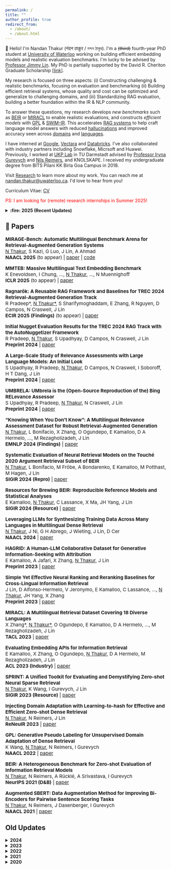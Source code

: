 ```yaml
---
permalink: /
title: ""
author_profile: true
redirect_from:
  - /about/
  - /about.html
---
```


:wave: Hello! I'm Nandan Thakur (नंदन ठाकुर / নন্দন ঠাকুর). I'm a ~~(third)~~ fourth-year PhD student at [University of Waterloo](https://cs.uwaterloo.ca/) working on building efficient embedding models and realistic evaluation benchmarks. I'm lucky to be advised by [Professor Jimmy Lin](https://cs.uwaterloo.ca/~jimmylin/). My PhD is partially supported by the David R. Cheriton Graduate Scholarship [[link](https://cs.uwaterloo.ca/current-graduate-students/funding-and-awards/david-r-cheriton-graduate-scholarship)]. 

My research is focused on three aspects: (i) Constructing challenging & realistic benchmarks, focusing on evaluation and benchmarking (ii) Building efficient retrieval systems, whose quality and cost can be optimized and generalize to challenging domains, and (iii) Standardizing RAG evaluation, building a better foundation within the IR & NLP community. 

To answer these questions, my research develops *new benchmarks* such as [BEIR](http://beir.io) or [MIRACL](http://miracl.ai) to enable realistic evaluations, and constructs *efficient models* with [GPL](https://arxiv.org/abs/2205.11498) & [SWIM-IR](https://arxiv.org/abs/2311.05800). This accelerates [RAG systems](https://trec-rag.github.io) to help craft language model answers with reduced [hallucinations](https://aclanthology.org/2024.findings-emnlp.730/) and improved accuracy seen across [domains]() and [languages](https://arxiv.org/abs/2410.13716).

I have interned at [Google](https://research.google/), [Vectara](https://vectara.com/) and [Databricks](https://www.databricks.com/research/mosaic). I've also collaborated with industry partners including Snowflake, Micrsoft and Huawei. Previously, I worked at [UKP Lab](https://www.informatik.tu-darmstadt.de/ukp/ukp_home/index.en.jsp) in TU Darmstadt advised by [Professor Iryna Gurevych](https://www.informatik.tu-darmstadt.de/ukp/ukp_home/head_ukp/index.en.jsp) and [Nils Reimers](https://www.nils-reimers.de/), and KNOLSKAPE. I received my undergraduate degree from BITS Pilani KK Birla Goa Campus in 2018.

<!-- I've been fortunate to be a part of [MIRACL](http://miracl.ai), [SWIM-IR](https://github.com/google-research-datasets/swim-ir) and similar datasets. Recently, I have been working on better evaluation of Retrieval-Augmented Generation (RAG) systems, where I am co-hosting the first ever RAG competition in TREC 2024: [TREC 2024 RAG](https://trec-rag.github.io). -->
<!-- During my PhD, I've been involved in many research collaborations, including [SnowFlake AI](https://www.snowflake.com/en/), [Vectara](https://vectara.com/) and [Huawei](http://dev3.noahlab.com.hk/). I've also been fortunate to intern at [Google Research](https://research.google/).  -->
<!-- Before my PhD, I was a research assistant at the [UKP Lab (TU Darmstadt)](https://www.informatik.tu-darmstadt.de/ukp/ukp_home/index.en.jsp) in Germany, supervised by Prof. [Iryna Gurevych](https://www.informatik.tu-darmstadt.de/ukp/ukp_home/head_ukp/index.en.jsp) and [Nils Reimers](https://www.nils-reimers.de/) (2019 - 2021). I received my undergraduate degree at [Birla Institute of Technology and Science, Pilani (BITS Pilani)](https://www.bits-pilani.ac.in/) in 2018. I also have industrial experience, working as a Data Scientist in [KNOLSKAPE](https://knolskape.com/) (2018 - 2019) and undergraduate internships at [EMBL Heidelberg](https://www.embl.org/sites/heidelberg/) (Summer 2018) and [Belong.co](https://belong.co/) (Fall & Winter 2017). -->


Visit [Research](/publications/) to learn more about my work. You can reach me at nandan.thakur@uwaterloo.ca. I'd love to hear from you!

Curriculum Vitae: [CV](https://thakur-nandan.github.io/files/Nandan_Thakur_CV_latest.pdf)

<span style="color:red">PS: I am looking for (remote) research internships in Summer 2025!</span>

<details markdown="1"><summary><b>:fire: 2025 (Recent Updates)</b></summary>
- **[Jan 2025]** :speaking_head: Gave a research talk on "Accelerating Multilingual RAG Systems" at Microsoft Research, Bangalore. [[video]](https://www.youtube.com/watch?v=usvu6Sk1ynk).
- **[Jan 2025]** :page_facing_up: My work during my internship at Vectara on "MIRAGE-Bench: Automatic Multilingual Benchmark Arena for Retrieval-Augmented Generation Systems" is now accepted at NAACL 2025.
- **[Jan 2025]** :page_facing_up: Our contribution on including MIRACL in "MMTEB: Massive Multilingual Text Embedding Benchmark" is now accepted at ICLR 2025.

</details>

## :scroll: Papers

<p style="font-size: 15px;"><strong>MIRAGE-Bench: Automatic Multilingual Benchmark Arena for Retrieval-Augmented Generation Systems</strong><br>
<u>N Thakur</u>, S Kazi, G Luo, J Lin, A Ahmad<br>
<strong> NAACL 2025</strong> (to appear) | <a href="https://arxiv.org/abs/2410.13716">paper</a> | <a href="https://github.com/vectara/mirage-bench">code</a>
</p>

<p style="font-size: 15px;"><strong>MMTEB: Massive Multilingual Text Embedding Benchmark</strong><br>
K Enevoldsen, I Chung, ..., <u>N Thakur</u>, ..., N Muennighoff<br>
<strong> ICLR 2025</strong> (to appear) | <a href="https://openreview.net/forum?id=zl3pfz4VCV">paper</a>
</p>

<p style="font-size: 15px;"><strong>Ragnarök: A Reusable RAG Framework and Baselines for TREC 2024 Retrieval-Augmented Generation Track</strong><br>
R Pradeep*, <u>N Thakur*</u>, S Sharifymoghaddam, E Zhang, R Nguyen, D Campos, N Craswell, J Lin<br>
<strong>ECIR 2025 (Findings)</strong> (to appear) | <a href="https://arxiv.org/abs/2411.09607">paper</a>
</p>

<p style="font-size: 15px;"><strong>Initial Nugget Evaluation Results for the TREC 2024 RAG Track with the AutoNuggetizer Framework</strong><br>
R Pradeep, <u>N Thakur</u>, S Upadhyay, D Campos, N Craswell, J Lin<br>
<strong>Preprint 2024</strong> | <a href="https://arxiv.org/abs/2411.09607">paper</a>
</p>

<p style="font-size: 15px;"><strong>A Large-Scale Study of Relevance Assessments with Large Language Models: An Initial Look</strong><br>
S Upadhyay, R Pradeep, <u>N Thakur</u>, D Campos, N Craswell, I Soboroff, H T Dang, J Lin<br>
<strong>Preprint 2024</strong> | <a href="https://arxiv.org/abs/2411.08275">paper</a>
</p>

<p style="font-size: 15px;"><strong>UMBRELA: UMbrela is the (Open-Source Reproduction of the) Bing RELevance Assessor</strong><br>
S Upadhyay, R Pradeep, <u>N Thakur</u>, N Craswell, J Lin<br>
<strong>Preprint 2024</strong> | <a href="https://arxiv.org/abs/2406.06519">paper</a>
</p>

<p style="font-size: 15px;"><strong>“Knowing When You Don’t Know”: A Multilingual Relevance Assessment Dataset for Robust Retrieval-Augmented Generation</strong><br>
<u>N Thakur</u>, L Bonifacio, X Zhang, O Ogundepo, E Kamalloo, D A Hermelo, ..., M Rezagholizadeh, J Lin<br>
<strong>EMNLP 2024 (Findings)</strong> | <a href="https://aclanthology.org/2024.findings-emnlp.730/">paper</a>
</p>

<p style="font-size: 15px;"><strong>Systematic Evaluation of Neural Retrieval Models on the Touché 2020 Argument Retrieval Subset of BEIR</strong><br>
<u>N Thakur</u>, L Bonifacio, M Fröbe, A Bondarenko, E Kamalloo, M Potthast, M Hagen, J Lin<br>
<strong>SIGIR 2024 (Repro)</strong> | <a href="https://dl.acm.org/doi/10.1145/3626772.3657861">paper</a>
</p>

<p style="font-size: 15px;"><strong>Resources for Brewing BEIR: Reproducible Reference Models and Statistical Analyses</strong><br>
E Kamalloo, <u>N Thakur</u>, C Lassance, X Ma, JH Yang, J Lin<br>
<strong>SIGIR 2024 (Resource)</strong> | <a href="https://dl.acm.org/doi/abs/10.1145/3626772.3657862">paper</a>
</p>

<p style="font-size: 15px;"><strong>Leveraging LLMs for Synthesizing Training Data Across Many Languages in Multilingual Dense Retrieval</strong><br>
<u>N Thakur</u>, J Ni, G H Abrego, J Wieting, J Lin, D Cer<br>
<strong>NAACL 2024</strong> | <a href="https://aclanthology.org/2024.naacl-long.426/">paper</a>
</p>

<p style="font-size: 15px;"><strong>HAGRID: A Human-LLM Collaborative Dataset for Generative Information-Seeking with Attribution</strong><br>
E Kamalloo, A Jafari, X Zhang, <u>N Thakur</u>, J Lin<br>
<strong>Preprint 2023</strong> | <a href="https://arxiv.org/abs/2307.16883">paper</a>
</p>

<p style="font-size: 15px;"><strong>Simple Yet Effective Neural Ranking and Reranking Baselines for Cross-Lingual Information Retrieval</strong><br>
J Lin, D Alfonso-Hermelo, V Jeronymo, E Kamalloo, C Lassance, ..., <u>N Thakur</u>, JH Yang, X Zhang<br>
<strong>Preprint 2023</strong> | <a href="https://arxiv.org/pdf/2304.01019">paper</a>
</p>

<p style="font-size: 15px;"><strong>MIRACL: A Multilingual Retrieval Dataset Covering 18 Diverse Languages</strong><br>
X Zhang*, <u>N Thakur*</u>, O Ogundepo, E Kamalloo, D A Hermelo, ..., M Rezagholizadeh, J Lin<br>
<strong>TACL 2023</strong> | <a href="https://direct.mit.edu/tacl/article/doi/10.1162/tacl_a_00595/117438">paper</a>
</p>

<p style="font-size: 15px;"><strong>Evaluating Embedding APIs for Information Retrieval</strong><br>
E Kamalloo, X Zhang, O Ogundepo, <u>N Thakur</u>, D A Hermelo, M Rezagholizadeh, J Lin<br>
<strong>ACL 2023 (Industry)</strong> | <a href="https://aclanthology.org/2023.acl-industry.50/">paper</a>
</p>

<p style="font-size: 15px;"><strong>SPRINT: A Unified Toolkit for Evaluating and Demystifying Zero-shot Neural Sparse Retrieval</strong><br>
<u>N Thakur</u>, K Wang, I Gurevych, J Lin<br>
<strong>SIGIR 2023 (Resource)</strong> | <a href="https://dl.acm.org/doi/abs/10.1145/3539618.3591902">paper</a>
</p>

<p style="font-size: 15px;"><strong>Injecting Domain Adaptation with Learning-to-hash for Effective and Efficient Zero-shot Dense Retrieval</strong><br>
<u>N Thakur</u>, N Reimers, J Lin<br>
<strong>ReNeuIR 2023</strong> | <a href="https://dl.acm.org/doi/abs/10.1145/3539618.3591902">paper</a>
</p>

<p style="font-size: 15px;"><strong>GPL: Generative Pseudo Labeling for Unsupervised Domain Adaptation of Dense Retrieval</strong><br>
K Wang, <u>N Thakur</u>, N Reimers, I Gurevych<br>
<strong>NAACL 2022</strong> | <a href="https://aclanthology.org/2022.naacl-main.168/">paper</a>
</p>

<p style="font-size: 15px;"><strong>BEIR: A Heterogeneous Benchmark for Zero-shot Evaluation of Information Retrieval Models</strong><br>
<u>N Thakur</u>, N Reimers, A Rücklé, A Srivastava, I Gurevych<br>
<strong>NeurIPS 2021 (D&B)</strong> | <a href="https://arxiv.org/abs/2104.08663">paper</a>
</p>

<p style="font-size: 15px;"><strong>Augmented SBERT: Data Augmentation Method for Improving Bi-Encoders for Pairwise Sentence Scoring Tasks</strong><br>
<u>N Thakur</u>, N Reimers, J Daxenberger, I Gurevych<br>
<strong>NAACL 2021</strong> | <a href="https://aclanthology.org/2021.naacl-main.28/">paper</a>
</p>

## Old Updates

<details markdown="1"><summary><b>2024</b></summary>
- **[Dec 2024]** :page_facing_up: My work on "Ragnarök: A Reusable RAG Framework and Baselines for TREC 2024 Retrieval-Augmented Generation Track" has been accepted at **ECIR 2025 (Resource)**.
- **[Sep 2024]** :computer: I started my Fall 2024 internship at <span style="color:red">Databricks</span> in San Francisco, mentored by Omar Khattab and managed by Sam Havens and Michael Carbin.
- **[Aug 2024]** :fire: We have received over 40+ participants in the first year of the TREC 2024 RAG Track. One of the best participated tracks up to date!
- **[May 2024]** :trophy: I have been awarded the <span style="color:red">David R. Cheriton Graduate Scholarship</span> starting Fall 2024 for my scholastic excellence in my PhD! [[Link]](https://cs.uwaterloo.ca/current-graduate-students/funding-and-awards/david-r-cheriton-graduate-scholarship)
- **[May 2024]** :handshake: Collaboration with Snowflake AI towards building better BEIRv2 and TREC-RAG [[blogpost]](https://www.snowflake.com/blog/snowflake-ai-research-joins-forces-with-the-university-of-waterloo/).
- **[Apr 2024]** :airplane: I will be attending in-person NAACL 2024 in Mexico City, Mexico between 16-20 June 2024 and SIGIR in Washington DC, USA between 14-18 July 2024. If interested, do reach out!
- **[Apr 2024]** :moneybag: Received a 3K USD grant from Google to attend the NAACL 2024 Conference in Mexico City, 2024.
- **[Apr 2024]** :page_facing_up: My work on "Systematic Evaluation of Neural Retrieval Models on the Touch{\'e}~2020 Argument Retrieval Subset of BEIR" has been accepted at **SIGIR 2024 (Reproduction)**.
- **[Apr 2024]** :page_facing_up: My work on "Resources for Brewing BEIR: Reproducible Reference Models and Statistical Analyses" has been accepted at **SIGIR 2024 (Resource)**.
- **[Mar 2024]** :page_facing_up: My Google internship work on "SWIM-IR: Leveraging LLMs for Synthesizing Training Data Across Many Languages in Multilingual Dense Retrieval" has been accepted at **NAACL 2024**.
- **[Feb 2024]** :bulb: Started part time research collaboration on improving multilingual RAG systems with [Vectara](https://vectara.com/).
- **[Jan 2024]** :speaking_head: Gave two research talks on "Heterogeneous Benchmarking of Information Retrieval" in IIT-D (Delhi) and IIIT-Delhi [[presentation]](https://docs.google.com/presentation/d/1IxwfL8zZnq6hn6KFuYm8vm9uM8Zq4B8d/edit#slide=id.p1) [[video]](https://www.youtube.com/watch?v=5ujaTVx-AkI).

</details>

<details markdown="1"><summary><b>2023</b></summary>

- **[Nov 2023]** :scroll: TREC RAG 2024 has been accepted and will be conducted as a shared task in TREC 2024.
- **[Nov 2023]** :newspaper: My internship work at Google is out on [Arxiv](https://arxiv.org/abs/2311.05800), dataset is released [here](https://github.com/google-research-datasets/swim-ir).
- **[Jul 2023]** :computer: I will be attending the SIGIR 2023 virtual conference being held in Taipei, Taiwan! Say hi to me (virtually)!
- **[Jul 2023]** :cityscape: I will be attending the ACL 2023 in-person conference being held in Toronto, Canada! Say hi to me!
- **[Jun 2023]** :page_facing_up: The Domain Adaptation Paper has been accepted in [ReNeuIR 2023 Workshop](https://reneuir.org/) to be held jointly with SIGIR 2023!
- **[Jun 2023]** :page_facing_up: The SPRINT Toolkit Paper has been accepted in [SIGIR 2023 Resource Track](https://sigir.org/sigir2023/)!
- **[May 2023]** :page_facing_up: The MIRACL Paper has been accepted in [TACL 2023](https://transacl.org/index.php/tacl)!
- **[May 2023]** :page_facing_up: The Evaluating Embedding API Paper has been accepted in [ACL 2023 Industry Track](https://2023.aclweb.org/calls/industry_track/)!

</details>

<details markdown="1"><summary><b>2022</b></summary>

- **[Sep 2022]** :trophy: The MIRACL Challenge was accepted in [WSDM Cup 2023](https://www.wsdm-conference.org/2023/program/wsdm-cup). The Challenge is now live and looking for participants.
- **[Aug 2022]** :briefcase: I started my Fall Internship at the Language Team in [Google Research](https://research.google/teams/language/) with Daniel Cer and Jianmo Ni.

</details>

<details markdown="1"><summary><b>2021</b></summary>

- **[Mar 2021]** :page_facing_up: Augmented SBERT got accepted as a long paper at NAACL 2021! [PDF](https://aclanthology.org/2021.naacl-main.28/)
- **[Feb 2021]** :globe_with_meridians: Designed and attended The First ELLIS NLP 2021 Workshop. [Website](https://sites.google.com/view/ellisnlp2021/organization?authuser=0#h.jhoas58vwjmn)
- **[Jan 2021]** :globe_with_meridians: Designed the Second 2021 SustaiNLP Workshop Website. [Website](https://sites.google.com/view/sustainlp2021)

</details>

<details markdown="1"><summary><b>2020</b></summary>

- **[Nov 2020]** :no_entry_sign: [Cancelled (COVID-19)] Selected to speak at PyCon Italia 2020: "Extract or Replace Keywords in sentences 28x times faster than Regex - FlashText". [Abstract](https://pycon.it/en/talk/extract-or-replace-keywords-in-sentences-28x-times-faster-than-regex-flashtexttm) [YouTube](https://www.youtube.com/watch?v=s8WP79QU1zw) [Github](https://github.com/vi3k6i5/flashtext)
- **[Jul 2020]** :trophy: ArgumenText won 4th place amongst 3000+ startups in Nordbayerischen Businessplan. [Link](https://www.baystartup.de/startupdate/aus-den-wettbewerben/sieger-der-phase-2-im-businessplan-wettbewerb-nordbayern-2020)
- **[Jul 2020]** :computer: I attended the Association for Computational Linguistics (ACL) 2020 virtual conference.

</details>
